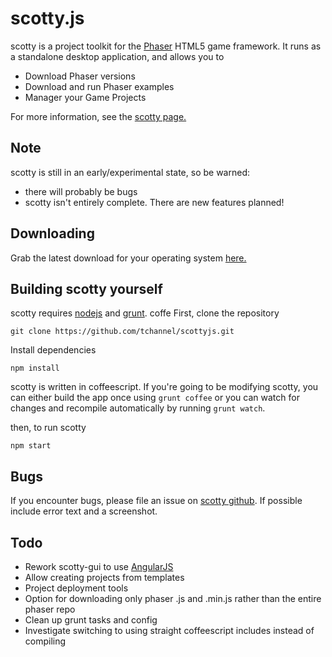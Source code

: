 scotty.js
=========
scotty is a project toolkit for the [Phaser](http://phaser.io) HTML5 game framework.
It runs as a standalone desktop application, and allows you to

- Download Phaser versions
- Download and run Phaser examples
- Manager your Game Projects

For more information, see the [scotty page.](http://tchannel.github.io/scottyjs)


## Note

scotty is still in an early/experimental state, so be warned:

- there will probably be bugs
- scotty isn't entirely complete. There are new features planned!




## Downloading

Grab the latest download for your operating system [here.](http://github.com/tchannel/scottyjs/releases/latest)


## Building scotty yourself

scotty requires [nodejs](http://nodejs.org/) and [grunt](http://gruntjs.com).
coffe
First, clone the repository

    git clone https://github.com/tchannel/scottyjs.git

Install dependencies

    npm install

scotty is written in coffeescript. If you're going to be modifying scotty, you can either
build the app once using `grunt coffee` or you can watch for changes and recompile automatically by running `grunt watch`.

then, to run scotty

    npm start


## Bugs

If you encounter bugs, please file an issue on [scotty github](https://github.com/tchannel/scottyjs/issues/new). If possible include error text and a screenshot.


## Todo

- Rework scotty-gui to use [AngularJS](http://angularjs.org)
- Allow creating projects from templates
- Project deployment tools
- Option for downloading only phaser .js and .min.js rather than the entire phaser repo
- Clean up grunt tasks and config
- Investigate switching to using straight coffeescript includes instead of compiling
